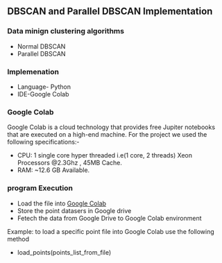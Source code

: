 ## DBSCAN and  Parallel DBSCAN Implementation 

### Data minign clustering algorithms
* Normal DBSCAN
* Parallel DBSCAN

### Implemenation 
* Language- Python
* IDE-Google Colab 


### Google Colab

Google Colab is a cloud technology that provides free Jupiter notebooks that are executed on a high-end machine. For the project we used the following specifications:- 

* CPU: 1 single core hyper threaded i.e(1 core, 2 threads) Xeon Processors @2.3Ghz , 45MB Cache.
* RAM: ~12.6 GB Available.

### program Execution
 * Load the file into [Google Colab](https://colab.research.google.com/?utm_source=scs-index)
 * Store the point datasers in Google drive
 * Fetech the data from Google Drive to Google Colab environment
 
  Example: to load a specific point file into Google Colab use the following method
 *  load_points(points_list_from_file)

